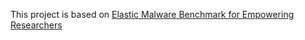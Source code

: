 This project is based on [Elastic Malware Benchmark for Empowering Researchers](https://github.com/elastic/ember)